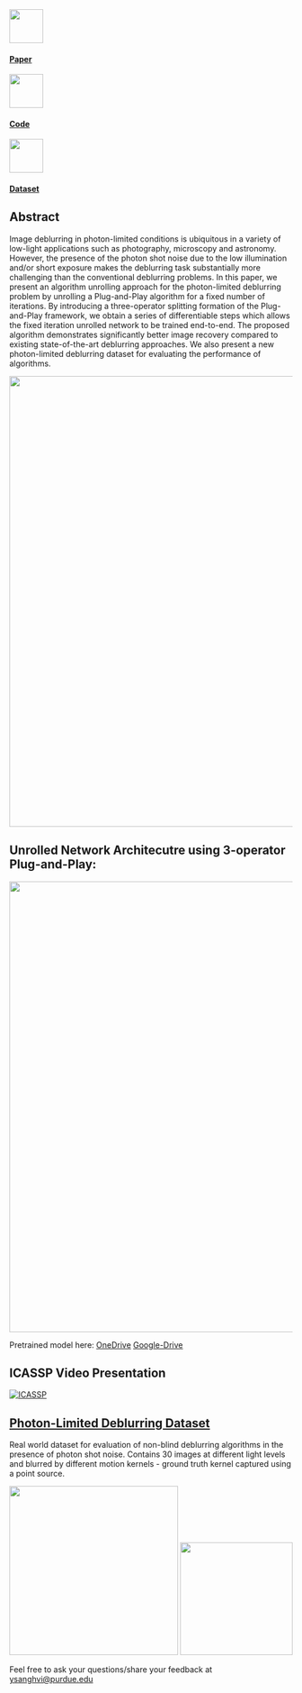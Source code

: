 <!DOCTYPE html>
<html>
<head>
<link rel="stylesheet" href="css/float.css">
</head>
<body>
<div class="float-container">
      <div class="float-child">
            <a href="https://arxiv.org/pdf/2110.15314.pdf">
          <image src="img/arxiv.png" width="60px">
            <h4><strong>Paper</strong></h4>
          </a>
      </div>
      <div class="float-child">
            <a href="https://github.com/sanghviyashiitb/poisson-deblurring/">
          <image src="img/github.png" width="60px">
              <h4><strong>Code</strong></h4>   
          </a>
      </div>
      <div class="float-child">
      <a href="https://github.com/sanghviiitb/poisson-deblurring/">
            <image src="img/dataset3.jpg" width="60px">
                  <h4><strong>Dataset</strong></h4>
            </a>
      </div>
</div>


            
            
## Abstract
Image deblurring in photon-limited conditions is ubiquitous in a variety of low-light applications such as photography, microscopy and astronomy. However, the presence of the photon shot noise due to the low illumination and/or short exposure makes the deblurring task substantially more challenging than the conventional deblurring problems. In this paper, we present an algorithm unrolling approach for the photon-limited deblurring problem by unrolling a Plug-and-Play algorithm for a fixed number of iterations. By introducing a three-operator splitting formation of the  Plug-and-Play framework, we obtain a series of differentiable steps which allows the fixed iteration unrolled network to be trained end-to-end. The proposed algorithm demonstrates significantly better image recovery compared to existing state-of-the-art deblurring approaches. We also present a new photon-limited deblurring dataset for evaluating the performance of algorithms. 

<img src="https://user-images.githubusercontent.com/20774419/177592703-52f38ad4-1750-4157-841d-b8610173576e.png"  class="center" width="800">

## Unrolled Network Architecutre using 3-operator Plug-and-Play:
<img src="https://user-images.githubusercontent.com/20774419/177593608-9b5ccba2-ca3d-485a-9542-5f08df8e081a.png" width="800">

Pretrained model here: 
      [OneDrive](https://1drv.ms/u/s!AjMYTt_aGQ9-hH2aIaReD3DG_ITF)
      [Google-Drive](https://drive.google.com/file/d/1n2_RkgZ0z9rhS2r4rZ2lr2AZn_B5_vbZ/view?usp=sharing)

## ICASSP Video Presentation
[![ICASSP](http://img.youtube.com/vi/bJHiUKzjaCI/0.jpg)](http://www.youtube.com/watch?v=bJHiUKzjaCI "Non-Blind Photon-Limited Deblurring")

## [Photon-Limited Deblurring Dataset](https://sanghviyashiitb.github.io/poisson-deblurring/)
Real world dataset for evaluation of non-blind deblurring algorithms in the presence of photon shot noise. Contains 30 images at different light levels and blurred by different motion kernels - ground truth kernel captured using a point source.

<img src="docs/imaging_setup.png" width=300/> <img src="docs/imaging_setup.jpg" width=200/>

Feel free to ask your questions/share your feedback at ysanghvi@purdue.edu
            </body>
